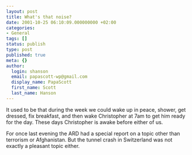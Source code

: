 ```yaml
---
layout: post
title: What's that noise?
date: 2001-10-25 06:10:09.000000000 +02:00
categories:
- General
tags: []
status: publish
type: post
published: true
meta: {}
author:
  login: shanson
  email: papascott-wp@gmail.com
  display_name: PapaScott
  first_name: Scott
  last_name: Hanson
---
```

<p>It used to be that during the week we could wake up in peace, shower, get dressed, fix breakfast, and then wake Christopher at 7am to get him ready for the day. These days Christopher is awake before either of us. </p>
<p>For once last evening the ARD had a special report on a topic other than terrorism or Afghanistan. But the tunnel crash in Switzerland was not exactly a pleasant topic either.</p>
